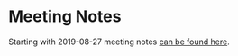 # Meeting Notes

Starting with 2019-08-27 meeting notes [can be found here](https://docs.google.com/document/d/1EaY1zhmlOut4qZzpFue4vLc96_GrRWMtmzXYLfd1Ehc/edit).
